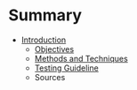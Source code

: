 # Summary

* [Introduction](README.md)
   * [Objectives](Scriptie/Objectives.md)
   * [Methods and Techniques](Scriptie/MethodsAndTechniques)
   * [Testing Guideline](Scriptie/TestingGuideline.md)
   * Sources

